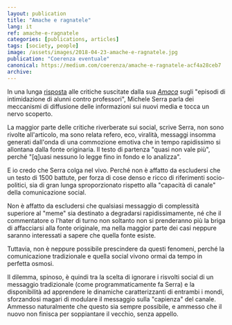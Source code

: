 ```yaml
---
layout: publication
title: "Amache e ragnatele"
lang: it
ref: amache-e-ragnatele
categories: [publications, articles]
tags: [society, people]
image: /assets/images/2018-04-23-amache-e-ragnatele.jpg
publication: "Coerenza eventuale"
canonical: https://medium.com/coerenza/amache-e-ragnatele-acf4a28ceb7
archive:
---
```


In una lunga [risposta](https://rep.repubblica.it/pwa/commento/2018/04/21/news/michele_serra_amaca_scuola_aggressioni_prof_ignoranza-194478858) alle critiche suscitate dalla sua [*Amaca*](https://rep.repubblica.it/pwa/rubrica/2018/04/19/news/l_amaca_di_michele_serra-194340068/) sugli "episodi di intimidazione di alunni contro professori", Michele Serra parla dei meccanismi di diffusione delle informazioni sui nuovi media e tocca un nervo scoperto.

La maggior parte delle critiche riverberate sui social, scrive Serra, non sono rivolte all'articolo, ma sono relata refero, eco, viralità, messaggi insomma generati dall'onda di una commozione emotiva che in tempo rapidissimo si allontana dalla fonte originaria. Il testo di partenza "quasi non vale più", perché "[q]uasi nessuno lo legge fino in fondo e lo analizza".

E io credo che Serra colga nel vivo. Perché non è affatto da escludersi che un testo di 1500 battute, per forza di cose denso e ricco di riferimenti socio-politici, sia di gran lunga sproporzionato rispetto alla "capacità di canale" della comunicazione social.

Non è affatto da escludersi che qualsiasi messaggio di complessità superiore al "meme" sia destinato a degradarsi rapidissimamente, né che il commentatore o l'hater di turno non soltanto non si prenderanno più la briga di affacciarsi alla fonte originale, ma nella maggior parte dei casi neppure saranno interessati a sapere che quella fonte esiste.

Tuttavia, non è neppure possibile prescindere da questi fenomeni, perché la comunicazione tradizionale e quella social vivono ormai da tempo in perfetta osmosi.

Il dilemma, spinoso, è quindi tra la scelta di ignorare i risvolti social di un messaggio tradizionale (come programmaticamente fa Serra) e la disponibilità ad apprendere le dinamiche caratterizzanti di entrambi i mondi, sforzandosi magari di modulare il messaggio sulla "capienza" del canale. Ammesso naturalmente che questo sia sempre possibile, e ammesso che il nuovo non finisca per soppiantare il vecchio, senza appello.

